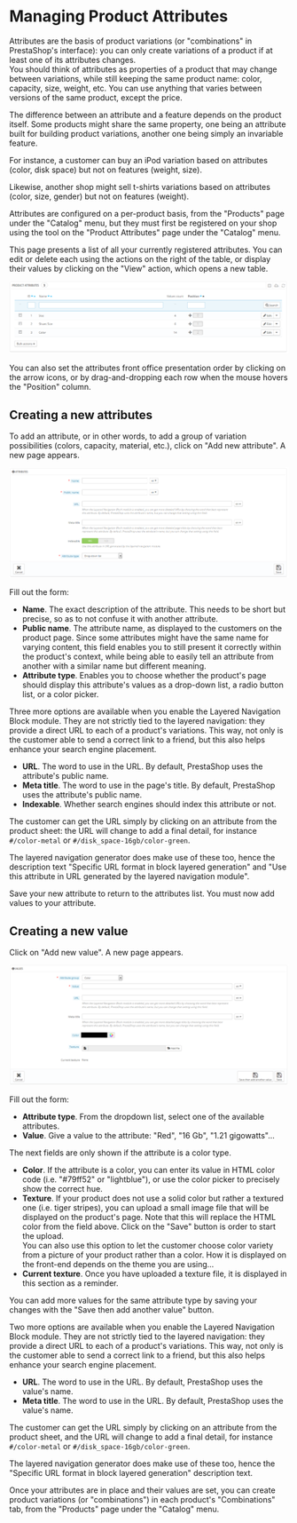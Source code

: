 # Managing Product Attributes

Attributes are the basis of product variations (or "combinations" in PrestaShop's interface): you can only create variations of a product if at least one of its attributes changes.\
You should think of attributes as properties of a product that may change between variations, while still keeping the same product name: color, capacity, size, weight, etc. You can use anything that varies between versions of the same product, except the price.

The difference between an attribute and a feature depends on the product itself. Some products might share the same property, one being an attribute built for building product variations, another one being simply an invariable feature.

For instance, a customer can buy an iPod variation based on attributes (color, disk space) but not on features (weight, size).

Likewise, another shop might sell t-shirts variations based on attributes (color, size, gender) but not on features (weight).

Attributes are configured on a per-product basis, from the "Products" page under the "Catalog" menu, but they must first be registered on your shop using the tool on the "Product Attributes" page under the "Catalog" menu.

This page presents a list of all your currently registered attributes. You can edit or delete each using the actions on the right of the table, or display their values by clicking on the "View" action, which opens a new table.

![](<../../../.gitbook/assets/23038556 (1).png>)

You can also set the attributes front office presentation order by clicking on the arrow icons, or by drag-and-dropping each row when the mouse hovers the "Position" column.

## Creating a new attributes <a href="#managingproductattributes-creatinganewattributes" id="managingproductattributes-creatinganewattributes"></a>

To add an attribute, or in other words, to add a group of variation possibilities (colors, capacity, material, etc.), click on "Add new attribute". A new page appears.

![](<../../../.gitbook/assets/30245487 (1).png>)

Fill out the form:

* **Name**. The exact description of the attribute. This needs to be short but precise, so as to not confuse it with another attribute.
* **Public name**. The attribute name, as displayed to the customers on the product page. Since some attributes might have the same name for varying content, this field enables you to still present it correctly within the product's context, while being able to easily tell an attribute from another with a similar name but different meaning.
* **Attribute type**. Enables you to choose whether the product's page should display this attribute's values as a drop-down list, a radio button list, or a color picker.

Three more options are available when you enable the Layered Navigation Block module. They are not strictly tied to the layered navigation: they provide a direct URL to each of a product's variations. This way, not only is the customer able to send a correct link to a friend, but this also helps enhance your search engine placement.

* **URL**. The word to use in the URL. By default, PrestaShop uses the attribute's public name.
* **Meta title**. The word to use in the page's title. By default, PrestaShop uses the attribute's public name.
* **Indexable**. Whether search engines should index this attribute or not.

The customer can get the URL simply by clicking on an attribute from the product sheet: the URL will change to add a final detail, for instance `#/color-metal` or `#/disk_space-16gb/color-green`.

The layered navigation generator does make use of these too, hence the description text "Specific URL format in block layered generation" and "Use this attribute in URL generated by the layered navigation module".

Save your new attribute to return to the attributes list. You must now add values to your attribute.

## Creating a new value <a href="#managingproductattributes-creatinganewvalue" id="managingproductattributes-creatinganewvalue"></a>

Click on "Add new value". A new page appears.

![](<../../../.gitbook/assets/30245488 (1).png>)

Fill out the form:

* **Attribute type**. From the dropdown list, select one of the available attributes.
* **Value**. Give a value to the attribute: "Red", "16 Gb", "1.21 gigowatts"...

The next fields are only shown if the attribute is a color type.

* **Color**. If the attribute is a color, you can enter its value in HTML color code (i.e. "#79ff52" or "lightblue"), or use the color picker to precisely show the correct hue.
* **Texture**. If your product does not use a solid color but rather a textured one (i.e. tiger stripes), you can upload a small image file that will be displayed on the product's page. Note that this will replace the HTML color from the field above. Click on the "Save" button is order to start the upload.\
  You can also use this option to let the customer choose color variety from a picture of your product rather than a color. How it is displayed on the front-end depends on the theme you are using...
* **Current texture**. Once you have uploaded a texture file, it is displayed in this section as a reminder.

You can add more values for the same attribute type by saving your changes with the "Save then add another value" button.

Two more options are available when you enable the Layered Navigation Block module. They are not strictly tied to the layered navigation: they provide a direct URL to each of a product's variations. This way, not only is the customer able to send a correct link to a friend, but this also helps enhance your search engine placement.

* **URL**. The word to use in the URL. By default, PrestaShop uses the value's name.
* **Meta title**. The word to use in the URL. By default, PrestaShop uses the value's name.

The customer can get the URL simply by clicking on an attribute from the product sheet, and the URL will change to add a final detail, for instance `#/color-metal` or `#/disk_space-16gb/color-green`.

The layered navigation generator does make use of these too, hence the "Specific URL format in block layered generation" description text.

Once your attributes are in place and their values are set, you can create product variations (or "combinations") in each product's "Combinations" tab, from the "Products" page under the "Catalog" menu.
